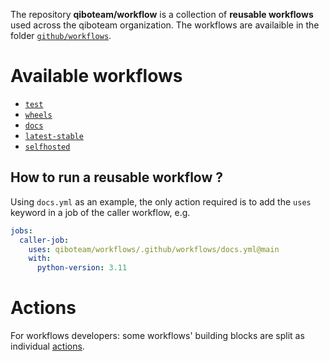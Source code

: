 The repository **qiboteam/workflow** is a collection of **reusable workflows** used
across the qiboteam organization. The workflows are availaible in the folder
[`github/workflows`](https://github.com/qiboteam/workflows/tree/v2/.github/workflows).

# Available workflows

- [`test`](./workflows/test.md)
- [`wheels`](./workflows/wheels.md)
- [`docs`](./workflows/docs.md)
- [`latest-stable`](./workflows/latest-stable.md)
- [`selfhosted`](./workflows/selfhosted.md)

## How to run a reusable workflow ?

Using `docs.yml` as an example, the only action required is to add the `uses` keyword in
a job of the caller workflow, e.g.

```yaml
jobs:
  caller-job:
    uses: qiboteam/workflows/.github/workflows/docs.yml@main
    with:
      python-version: 3.11
```

# Actions

For workflows developers: some workflows' building blocks are split as individual
[actions](./actions).
